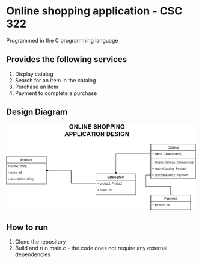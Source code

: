 # Online shopping application - CSC 322

Programmed in the C programming language

## Provides the following services

1. Display catalog
2. Search for an item in the catalog
3. Purchase an item
4. Payment to complete a purchase

## Design Diagram

![UML diagram](design.jpg)

## How to run

1. Clone the repository
2. Build and run main.c - the code does not require any external dependencies
